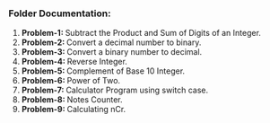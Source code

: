 <h3>Folder Documentation: </h3>
<ol>
    <li><b>Problem-1: </b>Subtract the Product and Sum of Digits of an Integer.</li>
    <li><b>Problem-2: </b>Convert a decimal number to binary.</li>
    <li><b>Problem-3: </b>Convert a binary number to decimal.</li>
    <li><b>Problem-4: </b>Reverse Integer.</li>
    <li><b>Problem-5: </b>Complement of Base 10 Integer.</li>
    <li><b>Problem-6: </b>Power of Two.</li>
    <li><b>Problem-7: </b>Calculator Program using switch case.</li>
    <li><b>Problem-8: </b>Notes Counter.</li>
    <li><b>Problem-9: </b>Calculating nCr.</li>
</ol>
